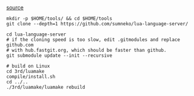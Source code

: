 [source](https://jdhao.github.io/2021/08/12/nvim_sumneko_lua_conf/)

```
mkdir -p $HOME/tools/ && cd $HOME/tools
git clone --depth=1 https://github.com/sumneko/lua-language-server/

cd lua-language-server
# if the cloning speed is too slow, edit .gitmodules and replace github.com
# with hub.fastgit.org, which should be faster than github.
git submodule update --init --recursive

# build on Linux
cd 3rd/luamake
compile/install.sh
cd ../..
./3rd/luamake/luamake rebuild
```

